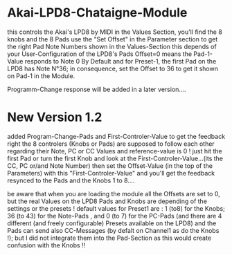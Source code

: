 # Akai-LPD8-Chataigne-Module

this controls the Akai's LPD8 by MIDI
in the Values Section, you'll find the 8 knobs and the 8 Pads
use the "Set Offset" in the Parameter section to get the right Pad Note Numbers shown in the Values-Section
this depends of your User-Configuration of the LPD8's Pads
Offset=0 means the  Pad-1-Value responds to Note 0
By Default and for Preset-1, the first Pad on the LPD8 has Note N°36; in consequence, set the Offset to 36 to get it shown on Pad-1 in the Module.

Programm-Change response will be added in a later version....

# New Version 1.2

added Program-Change-Pads and First-Controler-Value
to get the feedback right the 8 controlers (Knobs or Pads) are supposed to  follow each other regarding their Note, PC or CC Values
and reference-value is 0 !
just hit the first Pad or turn the first Knob and look at the First-Controler-Value...(its the CC, PC or/and Note Number)
then set the Offset-Value (in the top of the Parameters) with this "First-Controler-Value" and you'll get the feedback resynced to the Pads and the Knobs 1 to 8....

be aware that when you are loading the module all the Offsets are set to 0, but the real Values on the LPD8 Pads and Knobs are depending of the settings or the presets !
default values for Preset1 are :
1 (to8) for the Knobs; 36 (to 43) for the Note-Pads , and 0 (to 7) for the PC-Pads (and there are 4 different (and freely configurable) Presets available on the LPD8)
and the Pads can send also CC-Messages (by defalt on Channel1 as do the Knobs !); but I did not integrate them into the Pad-Section as this would create confusion with the Knobs !!